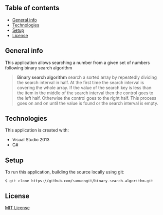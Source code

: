 ## Table of contents
* [General info](#general-info)
* [Technologies](#technologies)
* [Setup](#setup)
* [License](#license)

## General info
This application allows searching a number from a given set of numbers following binary search algorithm

>**Binary search algorithm** search a sorted array by repeatedly dividing the search interval in half. At the first time the search interval is covering the whole array. If the value of the search key is less than the item in the middle of the search interval then the control goes to the left half. Otherwise the control goes to the right half. This process goes on and on until the value is found or the search interval is empty.

## Technologies
This application is created with:
* Visual Studio 2013
* C# 
	
## Setup
To run this application, building the source locally using git:

```
$ git clone https://github.com/sumuongit/binary-search-algorithm.git

```

## License
[MIT License](https://github.com/sumuongit/binary-search-algorithm/blob/master/LICENSE)
